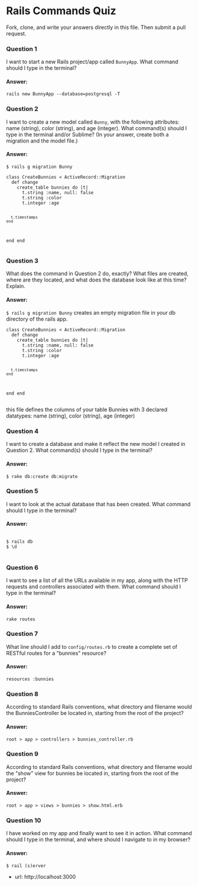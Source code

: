 # Rails Commands Quiz

Fork, clone, and write your answers directly in this file. Then submit a pull request.


### Question 1

I want to start a new Rails project/app called `BunnyApp`. What command should I type in the terminal?

#### Answer:
<code>rails new BunnyApp --database=postgresql -T</code>


### Question 2

I want to create a new model called `Bunny`, with the following attributes: name (string), color (string), and age (integer). What command(s) should I type in the terminal and/or Sublime? (In your answer, create both a migration and the model file.)

#### Answer:
<code>$ rails g migration Bunny</code>
<p><pre><code>class CreateBunnies &lt; ActiveRecord::Migration
  def change
    create_table bunnies do |t|
      t.string :name, null: false
      t.string :color
      t.integer :age

      t.timestamps
    end
  end
end</code></pre></p>


### Question 3
What does the command in Question 2 do, exactly? What files are created, where are they located, and what does the database look like at this time? Explain.


#### Answer:
<code>$ rails g migration Bunny</code> creates an empty migration file in your db directory of the rails app. 
<br>
<p><pre><code>class CreateBunnies &lt; ActiveRecord::Migration
  def change
    create_table bunnies do |t|
      t.string :name, null: false
      t.string :color
      t.integer :age

      t.timestamps
    end
  end
end</code></pre></p>
this file defines the columns of your table Bunnies with 3 declared datatypes: name (string), color (string), age (integer)

### Question 4

I want to create a database and make it reflect the new model I created in Question 2. What command(s) should I type in the terminal?

#### Answer:
<code>$ rake db:create db:migrate</code>


### Question 5

I want to look at the actual database that has been created. What command should I type in the terminal?

#### Answer:
<p><pre>
<code>
$ rails db
$ \d
</code>  
</pre>
</p>

### Question 6

I want to see a list of all the URLs available in my app, along with the HTTP requests and controllers associated with them. What command should I type in the terminal?

#### Answer:
<code>rake routes</code>

### Question 7

What line should I add to `config/routes.rb` to create a complete set of RESTful routes for a "bunnies" resource?

#### Answer:
<code>resources :bunnies</code>


### Question 8

According to standard Rails conventions, what directory and filename would the BunniesController be located in, starting from the root of the project?

#### Answer:
<p><pre><code>root > app > controllers > bunnies_controller.rb</code></pre></p>


### Question 9

According to standard Rails conventions, what directory and filename would the "show" view for bunnies be located in, starting from the root of the project?

#### Answer:
<p><pre><code>root > app > views > bunnies > show.html.erb</code></pre></p>


### Question 10

I have worked on my app and finally want to see it in action. What command should I type in the terminal, and where should I navigate to in my browser?

#### Answer:
<p><pre><code>$ rail (s)erver</code></pre></p>


* url: http://localhost:3000



